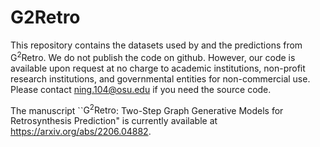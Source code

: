 # G2Retro

This repository contains the datasets used by and the predictions from $\mathsf{G^2Retro}$. We do not publish the code on github. However, our code is available upon request at no charge to academic institutions, non-profit research institutions, and governmental entities for non-commercial use. Please contact ning.104@osu.edu if you need the source code. 

The manuscript ``$\mathsf{G^2Retro}$: Two-Step Graph Generative Models for Retrosynthesis Prediction" is currently available at https://arxiv.org/abs/2206.04882.


